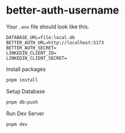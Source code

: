 # better-auth-username

Your `.env` file should look like this.

```
DATABASE_URL=file:local.db
BETTER_AUTH_URL=http://localhost:5173
BETTER_AUTH_SECRET=
LINKEDIN_CLIENT_ID=
LINKEDIN_CLIENT_SECRET=
```

Install packages

```bash
pnpm install
```

Setup Database

```bash
pnpm db:push
```

Run Dev Server

```bash
pnpm dev
```
